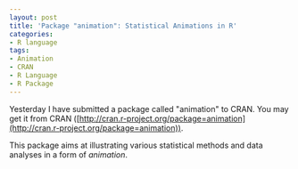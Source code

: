 ```yaml
---
layout: post
title: 'Package "animation": Statistical Animations in R'
categories:
- R language
tags:
- Animation
- CRAN
- R Language
- R Package
---
```


Yesterday I have submitted a package called "animation" to CRAN. You may get it from CRAN ([http://cran.r-project.org/package=animation](http://cran.r-project.org/package=animation)).

This package aims at illustrating various statistical methods and data analyses in a form of _animation_.
